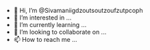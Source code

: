 - 👋 Hi, I’m @Sivamaniigdzoutsoutzoufzutpcoph
- 👀 I’m interested in ...
- 🌱 I’m currently learning ...
- 💞️ I’m looking to collaborate on ...
- 📫 How to reach me ...

<!---
Sivamaniigdzoutsoutzoufzutpcoph/Sivamaniigdzoutsoutzoufzutpcoph is a ✨ special ✨ repository because its `README.md` (this file) appears on your GitHub profile.
You can click the Preview link to take a look at your changes.
--->
